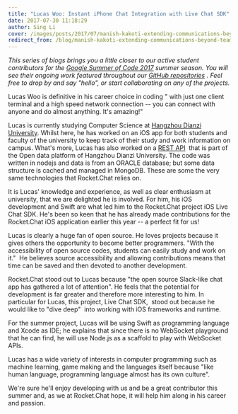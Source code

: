 ```yaml
---
title: "Lucas Woo: Instant iPhone Chat Integration with Live Chat SDK"
date: 2017-07-30 11:18:29
author: Sing Li
cover: /images/posts/2017/07/manish-kakoti-extending-communications-beyond-teams-with-rocketchat-federation/gsoc.png
redirect_from: /blog/manish-kakoti-extending-communications-beyond-teams-with-rocketchat-federation
---
```

_This series of blogs brings you a little closer to our active student contributors for the [Google Summer of Code 2017](https://rocket.chat/docs/contributing/google-summer-of-code) summer season. You will see their ongoing work featured throughout our [GitHub repositories](https://github.com/RocketChat) . Feel free to drop by and say "hello", or start collaborating on any of the projects._  

Lucas Woo is definitive in his career choice in coding " with just one client terminal and a high speed network connection -- you can connect with anyone and do almost anything. It's amazing!"

Lucas is currently studying Computer Science at [Hangzhou Dianzi University](http://hdu.ciss.org.cn/). Whilst here, he has worked on an iOS app for both students and faculty of the university to keep track of their study and work information on campus. What's more, Lucas has also worked on a [REST API](https://api.hdu.edu.cn/)  that is part of the Open data platform of Hangzhou Dianzi University. The code was written in nodejs and data is from an ORACLE database; but some data structure is cached and managed in MongoDB. These are some the very same technologies that Rocket.Chat relies on.

It is Lucas' knowledge and experience, as well as clear enthusiasm at university, that we are delighted he is involved. For him, his iOS development and Swift are what led him to the Rocket.Chat project iOS Live Chat SDK. He's been so keen that he has already made contributions for the Rocket.Chat iOS application earlier this year -- a perfect fit for us!

Lucas is clearly a huge fan of open source. He loves projects because it gives others the opportunity to become better programmers. "With the accessibility of open source codes, students can easily study and work on it."  He believes source accessibility and allowing contributions means that time can be saved and then devoted to another development. 

Rocket.Chat stood out to Lucas because "the open source Slack-like chat app has gathered a lot of attention". He feels that the potential for development is far greater and therefore more interesting to him. In particular for Lucas, this project, Live Chat SDK,  stood out because he would like to "dive deep"  into working with iOS frameworks and runtime.

For the summer project, Lucas will be using Swift as programming language and Xcode as IDE; he explains that since there is no WebSocket playground that he can find, he will use Node.js as a scaffold to play with WebSocket APIs.

Lucas has a wide variety of interests in computer programming such as machine learning, game making and the languages itself because "like human language, programming language almost has its own culture". 

We're sure he'll enjoy developing with us and be a great contributor this summer and, as we at Rocket.Chat hope, it will help him along in his career and passion. 
